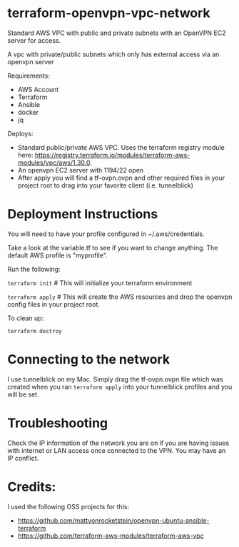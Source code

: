 # terraform-openvpn-vpc-network
Standard AWS VPC with public and private subnets with an OpenVPN EC2 server for access.

A vpc with private/public subnets which only has external access via an openvpn server

Requirements:
* AWS Account
* Terraform
* Ansible
* docker
* jq

Deploys:
* Standard public/private AWS VPC.  Uses the terraform registry module here: https://registry.terraform.io/modules/terraform-aws-modules/vpc/aws/1.30.0.
* An openvpn EC2 server with 1194/22 open
* After apply you will find a tf-ovpn.ovpn and other required files in your project root to drag into your favorite client (i.e. tunnelblick)

# Deployment Instructions

You will need to have your profile configured in ~/.aws/credentials.  

Take a look at the variable.tf to see if you want to change anything.  The default AWS profile is "myprofile".

Run the following:

`terraform init` # This will initialize your terraform environment

`terraform apply` # This will create the AWS resources and drop the openvpn config files in your project root.

To clean up:

`terraform destroy`

# Connecting to the network

I use tunnelblick on my Mac.  Simply drag the tf-ovpn.ovpn file which was created when you ran `terraform apply` into your tunnelblick profiles and you will be set.

# Troubleshooting

Check the IP information of the network you are on if you are having issues with internet or LAN access once connected to the VPN.  You may have an IP conflict.

# Credits:

I used the following OSS projects for this:

* https://github.com/mattvonrocketstein/openvpn-ubuntu-ansible-terraform
* https://github.com/terraform-aws-modules/terraform-aws-vpc


